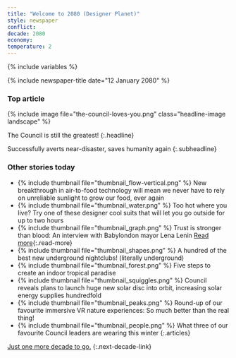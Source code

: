 ```yaml
---
title: "Welcome to 2080 (Designer Planet)"
style: newspaper
conflict: 
decade: 2080
economy: 
temperature: 2
---
```


{% include variables %}

{% include newspaper-title date="12 January 2080" %}

### Top article

{% include image file="the-council-loves-you.png" class="headline-image landscape" %}

The Council is still the greatest! 
{:.headline}

Successfully averts near-disaster, saves humanity again
{:.subheadline}

### Other stories today

- {% include thumbnail file="thumbnail_flow-vertical.png" %} New breakthrough in air-to-food technology will mean we never have to rely on unreliable sunlight to grow our food, ever again
- {% include thumbnail file="thumbnail_water.png" %} Too hot where you live? Try one of these designer cool suits that will let you go outside for up to two hours
- {% include thumbnail file="thumbnail_graph.png" %} Trust is stronger than blood: An interview with Babylondon mayor Lena Lenin [Read more](story_lena-lenin.html){:.read-more}
- {% include thumbnail file="thumbnail_shapes.png" %} A hundred of the best new underground nightclubs! (literally underground)
- {% include thumbnail file="thumbnail_forest.png" %} Five steps to create an indoor tropical paradise
- {% include thumbnail file="thumbnail_squiggles.png" %} Council reveals plans to launch huge new solar disc into orbit, increasing solar energy supplies hundredfold
- {% include thumbnail file="thumbnail_peaks.png" %} Round-up of our favourite immersive VR nature experiences: So much better than the real thing!
- {% include thumbnail file="thumbnail_people.png" %} What three of our favourite Council leaders are wearing this winter
{:.articles}

[Just one more decade to go.](chapter_climate-domes.html)
{:.next-decade-link}
